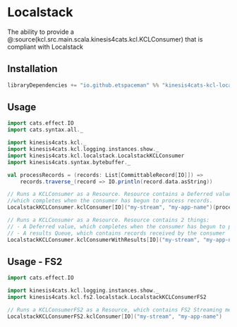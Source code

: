 # Localstack

The ability to provide a @:source(kcl.src.main.scala.kinesis4cats.kcl.KCLConsumer) that is compliant with Localstack

## Installation

```scala
libraryDependencies += "io.github.etspaceman" %% "kinesis4cats-kcl-localstack" % "@VERSION@"
```

## Usage

```scala mdoc:compile-only
import cats.effect.IO
import cats.syntax.all._

import kinesis4cats.kcl._
import kinesis4cats.kcl.logging.instances.show._
import kinesis4cats.kcl.localstack.LocalstackKCLConsumer
import kinesis4cats.syntax.bytebuffer._

val processRecords = (records: List[CommittableRecord[IO]]) => 
    records.traverse_(record => IO.println(record.data.asString))

// Runs a KCLConsumer as a Resource. Resource contains a Deferred value, 
//which completes when the consumer has begun to process records.
LocalstackKCLConsumer.kclConsumer[IO]("my-stream", "my-app-name")(processRecords)

// Runs a KCLConsumer as a Resource. Resource contains 2 things: 
// - A Deferred value, which completes when the consumer has begun to process records. 
// - A results Queue, which contains records received by the consumer
LocalstackKCLConsumer.kclConsumerWithResults[IO]("my-stream", "my-app-name")(processRecords)
```

## Usage - FS2

```scala mdoc:compile-only
import cats.effect.IO

import kinesis4cats.kcl.logging.instances.show._
import kinesis4cats.kcl.fs2.localstack.LocalstackKCLConsumerFS2

// Runs a KCLConsumerFS2 as a Resource, which contains FS2 Streaming methods.
LocalstackKCLConsumerFS2.kclConsumer[IO]("my-stream", "my-app-name")
```
